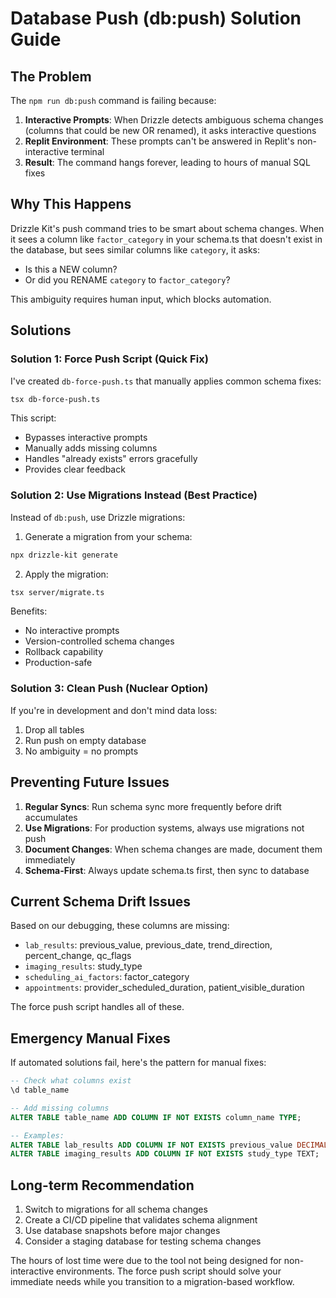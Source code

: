 # Database Push (db:push) Solution Guide

## The Problem

The `npm run db:push` command is failing because:

1. **Interactive Prompts**: When Drizzle detects ambiguous schema changes (columns that could be new OR renamed), it asks interactive questions
2. **Replit Environment**: These prompts can't be answered in Replit's non-interactive terminal
3. **Result**: The command hangs forever, leading to hours of manual SQL fixes

## Why This Happens

Drizzle Kit's push command tries to be smart about schema changes. When it sees a column like `factor_category` in your schema.ts that doesn't exist in the database, but sees similar columns like `category`, it asks:
- Is this a NEW column?
- Or did you RENAME `category` to `factor_category`?

This ambiguity requires human input, which blocks automation.

## Solutions

### Solution 1: Force Push Script (Quick Fix)

I've created `db-force-push.ts` that manually applies common schema fixes:

```bash
tsx db-force-push.ts
```

This script:
- Bypasses interactive prompts
- Manually adds missing columns
- Handles "already exists" errors gracefully
- Provides clear feedback

### Solution 2: Use Migrations Instead (Best Practice)

Instead of `db:push`, use Drizzle migrations:

1. Generate a migration from your schema:
```bash
npx drizzle-kit generate
```

2. Apply the migration:
```bash
tsx server/migrate.ts
```

Benefits:
- No interactive prompts
- Version-controlled schema changes
- Rollback capability
- Production-safe

### Solution 3: Clean Push (Nuclear Option)

If you're in development and don't mind data loss:

1. Drop all tables
2. Run push on empty database
3. No ambiguity = no prompts

## Preventing Future Issues

1. **Regular Syncs**: Run schema sync more frequently before drift accumulates
2. **Use Migrations**: For production systems, always use migrations not push
3. **Document Changes**: When schema changes are made, document them immediately
4. **Schema-First**: Always update schema.ts first, then sync to database

## Current Schema Drift Issues

Based on our debugging, these columns are missing:
- `lab_results`: previous_value, previous_date, trend_direction, percent_change, qc_flags
- `imaging_results`: study_type
- `scheduling_ai_factors`: factor_category
- `appointments`: provider_scheduled_duration, patient_visible_duration

The force push script handles all of these.

## Emergency Manual Fixes

If automated solutions fail, here's the pattern for manual fixes:

```sql
-- Check what columns exist
\d table_name

-- Add missing columns
ALTER TABLE table_name ADD COLUMN IF NOT EXISTS column_name TYPE;

-- Examples:
ALTER TABLE lab_results ADD COLUMN IF NOT EXISTS previous_value DECIMAL(15,6);
ALTER TABLE imaging_results ADD COLUMN IF NOT EXISTS study_type TEXT;
```

## Long-term Recommendation

1. Switch to migrations for all schema changes
2. Create a CI/CD pipeline that validates schema alignment
3. Use database snapshots before major changes
4. Consider a staging database for testing schema changes

The hours of lost time were due to the tool not being designed for non-interactive environments. The force push script should solve your immediate needs while you transition to a migration-based workflow.